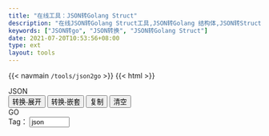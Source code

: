 ```yaml
---
title: "在线工具：JSON转Golang Struct"
description: "在线JSON转Golang Struct工具,JSON转Golang 结构体,JSON转Struct,JSON转Go"
keywords: ["JSON转go", "JSON转换", "JSON转Golang Struct"]
date: 2021-07-20T10:53:56+08:00
type: ext
layout: tools
---
```

{{< navmain `/tools/json2go` >}}
{{< html >}}
  <div class="row"> 
    <div class="t-editarea col-lg-5 col-md-12" onpaste="setTimeout(pasteConvert,1)"> 
      <label class="col-form-label"> JSON </label>
      <div id="input" class="t-textarea fullHeight fixed-size"></div> 
    </div> 
    <div class="t-btn col-lg-1 col-md-12">
      <button class="btn"  id="btnExpan"> 转换-展开 </button>
      <button class="btn"  id="btnNest"> 转换-嵌套 </button>
      <button class="btn btn-default" data-clipboard-action="copy" data-clipboard-target="#output"> 复制 </button>
      <button class="btn btn-default" onclick="cleanup()"> 清空 </button>
    </div> 
    <div class="t-editarea col-lg-6 col-md-12"> 
      <label class="col-form-label"> GO </label> 
      <div class="float-end align-items-end">
        <label class="col-form-label">Tag：</label>
        <input type="text" class="form-control float-end" value="json" id="tag" style="width:80px;">
      </div>
      <div class="t-textarea fullHeight fixed-size" id="output"></div> 
    </div> 
  </div>
  <script src="https://cdn.bootcss.com/clipboard.js/2.0.4/clipboard.min.js">
	</script>
  <script src="/js/tools.js"></script>
  <script src="/js/json2go.js"></script>
  <script>
    let input = new highlight(
      document.getElementById("input"), 
      "javascript", 
      '{"url":"https://www.printlove.cn"}'
    )

    let output = new highlight(
      document.getElementById("output"), 
      "go", 
      '等待转化结果...'
    )

    function tagName() {
      return document.getElementById("tag").value
    }
  
    document.getElementById("btnExpan").onclick = function() {
      convert(true, tagName())
    }
    document.getElementById("btnNest").onclick = function() {
      convert(false, tagName())
    }
    function pasteConvert() {
      convert(true, tagName())
    }

    function convert(flat=true, tagName="json") {
      let res = json2go(input.getValue(), null, tagName, flat);
      if (res.error) {
          alert(res.error)
          return
      }
      output.setValue(res.go)
    }
    convert()

    listenMode(input, output)
	</script>
  {{< /html >}}